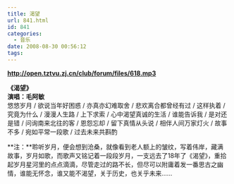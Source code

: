 ```yaml
---
title: 渴望
url: 841.html
id: 841
categories:
  - 音乐
date: 2008-08-30 00:56:12
tags:
---
```


  
**http://open.tztvu.zj.cn/club/forum/files/618.mp3**  
  
  
**《渴望》  
演唱：毛阿敏**  
悠悠岁月 / 欲说当年好困惑 / 亦真亦幻难取舍 / 悲欢离合都曾经有过 / 这样执着 / 究竟为什么 / 漫漫人生路 / 上下求索 / 心中渴望真诚的生活 / 谁能告诉我 / 是对还是错 / 问询南来北往的客 / 恩怨忘却 / 留下真情从头说 / 相伴人间万家灯火 / 故事不多 / 宛如平常一段歌 / 过去未来共斟酌  
  
**注：**聆听岁月，便会想到沧桑，就像看到老人额上的皱纹，写着伟岸，藏满故事，岁月如歌，而歌声又铭记着一段段岁月，一支远去了18年了《渴望》，重拾起岁月星河里的点点滴滴，尽管走过的路不长，但尽可以附庸着发一番思古之幽情，谁能无怀念，谁又能不渴望，关于历史，也关乎未来……